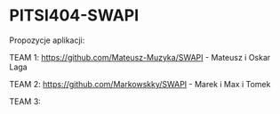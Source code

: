 # PITSI404-SWAPI

Propozycje aplikacji:

TEAM 1:
https://github.com/Mateusz-Muzyka/SWAPI - Mateusz i Oskar Laga

TEAM 2:
https://github.com/Markowskky/SWAPI - Marek i Max i Tomek

TEAM 3:
